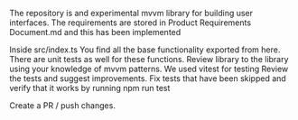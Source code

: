 The repository is and experimental mvvm library for building user interfaces.
The requirements  are stored in Product Requirements Document.md and this has been implemented 

Inside src/index.ts You find all the base functionality exported from here.
There are unit tests as well for these functions. 
 Review library to the library using your knowledge of mvvm patterns. 
We used vitest for testing
Review the tests and suggest improvements.
Fix tests that have been skipped and verify that it works by running 
npm run test 

Create a PR / push changes.